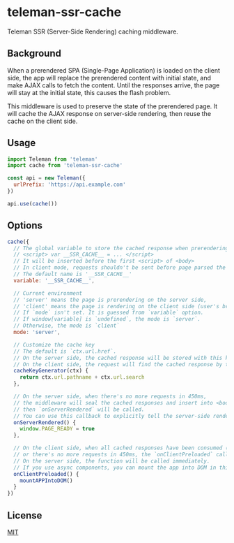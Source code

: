 # teleman-ssr-cache
Teleman SSR (Server-Side Rendering) caching middleware.

## Background
When a prerendered SPA (Single-Page Application) is loaded on the client side, the app will replace the
prerendered content with initial state, and make AJAX calls to fetch the content.
Until the responses arrive, the page will stay at the initial state, this causes the flash problem.

This middleware is used to preserve the state of the prerendered page.
It will cache the AJAX response on server-side rendering, then reuse the cache on the client side.

## Usage
```js
import Teleman from 'teleman'
import cache from 'teleman-ssr-cache'

const api = new Teleman({
  urlPrefix: 'https://api.example.com'
})

api.use(cache())
```

## Options

```js
cache({
  // The global variable to store the cached response when prerendering on the server side. e.g.
  // <script> var __SSR_CACHE__ = ... </script>
  // It will be inserted before the first <script> of <body>
  // In client mode, requests shouldn't be sent before page parsed the <script> tag.
  // The default name is '__SSR_CACHE__'
  variable: '__SSR_CACHE__',

  // Current environment
  // 'server' means the page is prerendering on the server side,
  // 'client' means the page is rendering on the client side (user's browser).
  // If `mode` isn't set. It is guessed from `variable` option.
  // If window[variable] is `undefined`, the mode is `server`.
  // Otherwise, the mode is `client`
  mode: 'server',

  // Customize the cache key
  // The default is `ctx.url.href`.
  // On the server side, the cached response will be stored with this key.
  // On the client side, the request will find the cached response by this key.
  cacheKeyGenerator(ctx) {
    return ctx.url.pathname + ctx.url.search
  },

  // On the server side, when there's no more requests in 450ms,
  // the middleware will seal the cached responses and insert into <body>,
  // then `onServerRendered` will be called.
  // You can use this callback to explicitly tell the server-side rendering engine the prerendering has complete.
  onServerRendered() {
    window.PAGE_READY = true  
  },

  // On the client side, when all cached responses have been consumed (cache store is empty),
  // or there's no more requests in 450ms, the `onClientPreloaded` callback will be called.
  // On the server side, the function will be called immediately.
  // If you use async components, you can mount the app into DOM in this callback to prevent the flash problem.
  onClientPreloaded() {
    mountAPPIntoDOM()
  }
})
```

## License
[MIT](LICENSE)
